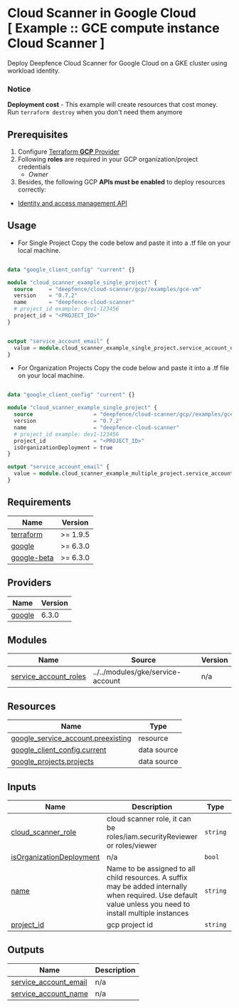 # Cloud Scanner in Google Cloud<br/>[ Example :: GCE compute instance Cloud Scanner ] 

Deploy Deepfence Cloud Scanner for Google Cloud on a GKE cluster using workload identity.<br/>

### Notice
**Deployment cost** - This example will create resources that cost money.<br/>Run `terraform destroy` when you don't need them anymore

## Prerequisites

1. Configure [Terraform **GCP** Provider](https://registry.terraform.io/providers/hashicorp/google/latest/docs)
2. Following **roles** are required in your GCP organization/project credentials
   * _Owner_
3. Besides, the following GCP **APIs must be enabled** to deploy resources correctly:

* [Identity and access management API](https://console.cloud.google.com/marketplace/product/google/iam.googleapis.com)

## Usage
- For Single Project
Copy the code below and paste it into a .tf file on your local machine.

```terraform

data "google_client_config" "current" {}

module "cloud_scanner_example_single_project" {
  source     = "deepfence/cloud-scanner/gcp//examples/gce-vm"
  version    = "0.7.2"
  name       = "deepfence-cloud-scanner"
  # project_id example: dev1-123456
  project_id = "<PROJECT_ID>"
}


output "service_account_email" {
  value = module.cloud_scanner_example_single_project.service_account_email
}
```

- For Organization Projects 
Copy the code below and paste it into a .tf file on your local machine.

```terraform

data "google_client_config" "current" {}

module "cloud_scanner_example_single_project" {
  source                   = "deepfence/cloud-scanner/gcp//examples/gce-vm"
  version                  = "0.7.2"
  name                     = "deepfence-cloud-scanner"
  # project_id example: dev1-123456
  project_id               = "<PROJECT_ID>"
  isOrganizationDeployment = true
}

output "service_account_email" {
  value = module.cloud_scanner_example_multiple_project.service_account_email
}

```

<!-- BEGIN_TF_DOCS -->
## Requirements

| Name | Version |
|------|---------|
| <a name="requirement_terraform"></a> [terraform](#requirement\_terraform) | >= 1.9.5 |
| <a name="requirement_google"></a> [google](#requirement\_google) | >= 6.3.0 |
| <a name="requirement_google-beta"></a> [google-beta](#requirement\_google-beta) | >= 6.3.0 |

## Providers

| Name | Version |
|------|---------|
| <a name="provider_google"></a> [google](#provider\_google) | 6.3.0 |

## Modules

| Name | Source | Version |
|------|--------|---------|
| <a name="module_service_account_roles"></a> [service\_account\_roles](#module\_service\_account\_roles) | ../../modules/gke/service-account | n/a |

## Resources

| Name | Type |
|------|------|
| [google_service_account.preexisting](https://registry.terraform.io/providers/hashicorp/google/latest/docs/resources/service_account) | resource |
| [google_client_config.current](https://registry.terraform.io/providers/hashicorp/google/latest/docs/data-sources/client_config) | data source |
| [google_projects.projects](https://registry.terraform.io/providers/hashicorp/google/latest/docs/data-sources/projects) | data source |

## Inputs

| Name | Description | Type | Default | Required |
|------|-------------|------|---------|:--------:|
| <a name="input_cloud_scanner_role"></a> [cloud\_scanner\_role](#input\_cloud\_scanner\_role) | cloud scanner role, it can be roles/iam.securityReviewer or roles/viewer | `string` | `"roles/iam.securityReviewer"` | no |
| <a name="input_isOrganizationDeployment"></a> [isOrganizationDeployment](#input\_isOrganizationDeployment) | n/a | `bool` | `false` | no |
| <a name="input_name"></a> [name](#input\_name) | Name to be assigned to all child resources. A suffix may be added internally when required. Use default value unless you need to install multiple instances | `string` | `"deepfence-cloud-scanner"` | no |
| <a name="input_project_id"></a> [project\_id](#input\_project\_id) | gcp project id | `string` | n/a | yes |

## Outputs

| Name | Description |
|------|-------------|
| <a name="output_service_account_email"></a> [service\_account\_email](#output\_service\_account\_email) | n/a |
| <a name="output_service_account_name"></a> [service\_account\_name](#output\_service\_account\_name) | n/a |
<!-- END_TF_DOCS -->